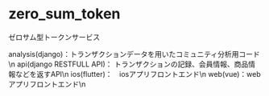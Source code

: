 # zero_sum_token
ゼロサム型トークンサービス

analysis(django)：トランザクションデータを用いたコミュニティ分析用コード\n
api(django RESTFULL API)： トランザクションの記録、会員情報、商品情報などを返すAPI\n
ios(flutter)：　iosアプリフロントエンド\n
web(vue)：webアプリフロントエンド\n

